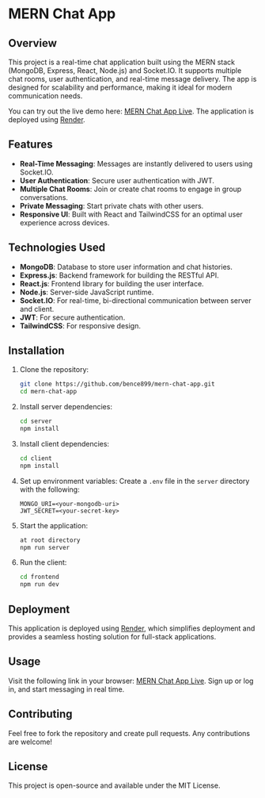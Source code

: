 # MERN Chat App

## Overview

This project is a real-time chat application built using the MERN stack (MongoDB, Express, React, Node.js) and Socket.IO. It supports multiple chat rooms, user authentication, and real-time message delivery. The app is designed for scalability and performance, making it ideal for modern communication needs.

You can try out the live demo here: [MERN Chat App Live](https://mern-chat-app-ayf0.onrender.com/login). The application is deployed using [Render](https://render.com).

## Features

- **Real-Time Messaging**: Messages are instantly delivered to users using Socket.IO.
- **User Authentication**: Secure user authentication with JWT.
- **Multiple Chat Rooms**: Join or create chat rooms to engage in group conversations.
- **Private Messaging**: Start private chats with other users.
- **Responsive UI**: Built with React and TailwindCSS for an optimal user experience across devices.

## Technologies Used

- **MongoDB**: Database to store user information and chat histories.
- **Express.js**: Backend framework for building the RESTful API.
- **React.js**: Frontend library for building the user interface.
- **Node.js**: Server-side JavaScript runtime.
- **Socket.IO**: For real-time, bi-directional communication between server and client.
- **JWT**: For secure authentication.
- **TailwindCSS**: For responsive design.

## Installation

1. Clone the repository:
   ```bash
   git clone https://github.com/bence899/mern-chat-app.git
   cd mern-chat-app
   ```

2. Install server dependencies:
   ```bash
   cd server
   npm install
   ```

3. Install client dependencies:
   ```bash
   cd client
   npm install
   ```

4. Set up environment variables:
   Create a `.env` file in the `server` directory with the following:
   ```
   MONGO_URI=<your-mongodb-uri>
   JWT_SECRET=<your-secret-key>
   ```

5. Start the application:
   ```bash
   at root directory
   npm run server
   ```

6. Run the client:
   ```bash
   cd frontend
   npm run dev 
   ```

## Deployment

This application is deployed using [Render](https://render.com), which simplifies deployment and provides a seamless hosting solution for full-stack applications.

## Usage

Visit the following link in your browser: [MERN Chat App Live](https://mern-chat-app-ayf0.onrender.com/login). Sign up or log in, and start messaging in real time.

## Contributing

Feel free to fork the repository and create pull requests. Any contributions are welcome!

## License

This project is open-source and available under the MIT License.
